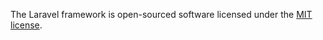 The Laravel framework is open-sourced software licensed under the [MIT license](https://opensource.org/licenses/MIT).
